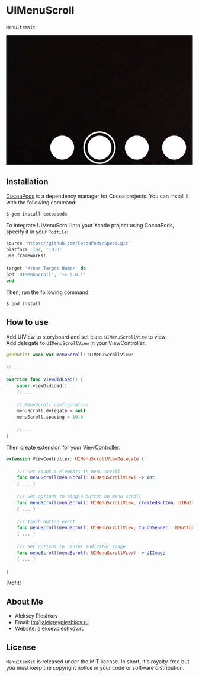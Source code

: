 # UIMenuScroll

`MenuItemKit`

![Screenshot](Screenshot.jpg)

## Installation

[CocoaPods](https://cocoapods.org) is a dependency manager for Cocoa projects. You can install it with the following command:

```bash
$ gem install cocoapods
```

To integrate UIMenuScroll into your Xcode project using CocoaPods, specify it in your `Podfile`:

```ruby
source 'https://github.com/CocoaPods/Specs.git'
platform :ios, '10.0'
use_frameworks!

target '<Your Target Name>' do
pod 'UIMenuScroll', '~> 0.0.1'
end
```

Then, run the following command:

```bash
$ pod install
```

## How to use

Add UIView to storyboard and set class `UIMenuScrollView` to view.  
Add delegate to `UIMenuScrollView` in your ViewController.

``` swift
@IBOutlet weak var menuScroll: UIMenuScrollView!

// ...

override func viewDidLoad() {
    super.viewDidLoad()
    // ...
    
    // MenuScroll configuration
    menuScroll.delegate = self
    menuScroll.spacing = 10.0
    
    // ...
}
```

Then create extension for your ViewController.

``` swift
extension ViewController: UIMenuScrollViewDelegate {

    /// Set count a elements in menu scroll
    func menuScroll(menuScroll: UIMenuScrollView) -> Int
    { ... }

    /// Set options to single button on menu scroll
    func menuScroll(menuScroll: UIMenuScrollView, createdButton: UIButton, index: Int) 
    { ... }

    /// Touch button event
    func menuScroll(menuScroll: UIMenuScrollView, touchSender: UIButton, index: Int) 
    { ... }

    /// Set options to center indicator image
    func menuScroll(menuScroll: UIMenuScrollView) -> UIImage
    { ... }

}
```

Profit!

## About Me

* Aleksey Pleshkov
* Email: [im@alekseypleshkov.ru](mailto:im@alekseypleshkov.ru)
* Website: [alekseypleshkov.ru](https://alekseypleshkov.ru)

## License

`MenuItemKit` is released under the MIT license. In short, it's royalty-free but you must keep the copyright notice in your code or software distribution.
